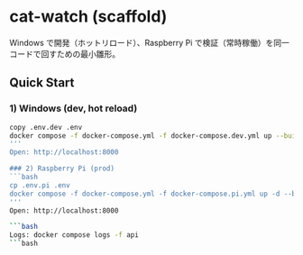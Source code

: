 # cat-watch (scaffold)


Windows で開発（ホットリロード）、Raspberry Pi で検証（常時稼働）を同一コードで回すための最小雛形。


## Quick Start


### 1) Windows (dev, hot reload)
```bash
copy .env.dev .env
docker compose -f docker-compose.yml -f docker-compose.dev.yml up --build
'''
Open: http://localhost:8000

### 2) Raspberry Pi (prod)
```bash
cp .env.pi .env
docker compose -f docker-compose.yml -f docker-compose.pi.yml up -d --build
'''
Open: http://localhost:8000

```bash
Logs: docker compose logs -f api
```bash


